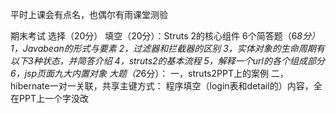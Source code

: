 平时上课会有点名，也偶尔有雨课堂测验

期末考试
选择（20分）
填空（20分）：Struts 2的核心组件
6个简答题（6*8分）
1，Javabean的形式与要素
2，过滤器和拦截器的区别
3，实体对象的生命周期有以下3种状态，并简答介绍
4，struts2的基本流程
5，解释一个url的各个组成部分
6，jsp页面九大内置对象
大题（2*6分）：
一，struts2PPT上的案例
二，hibernate一对一关联，共享主键方式：
程序填空（login表和detail的）内容，全在PPT上一个字没改